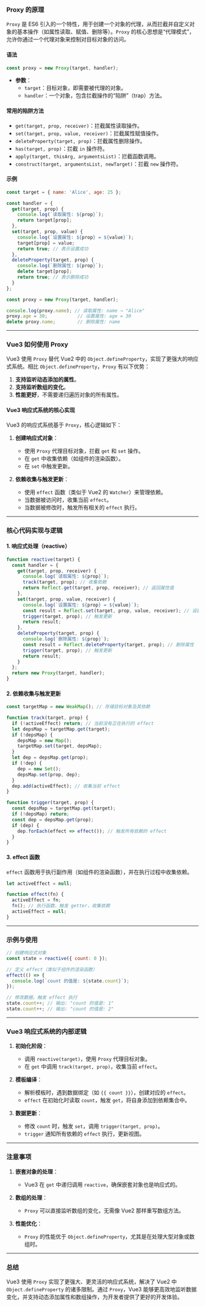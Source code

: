 ### Proxy 的原理

`Proxy` 是 ES6 引入的一个特性，用于创建一个对象的代理，从而拦截并自定义对象的基本操作（如属性读取、赋值、删除等）。`Proxy` 的核心思想是“代理模式”，允许你通过一个代理对象来控制对目标对象的访问。

#### 语法

```javascript
const proxy = new Proxy(target, handler);
```

- **参数**：
  - `target`：目标对象，即需要被代理的对象。
  - `handler`：一个对象，包含拦截操作的“陷阱”（trap）方法。

#### 常用的陷阱方法

- `get(target, prop, receiver)`：拦截属性读取操作。
- `set(target, prop, value, receiver)`：拦截属性赋值操作。
- `deleteProperty(target, prop)`：拦截属性删除操作。
- `has(target, prop)`：拦截 `in` 操作符。
- `apply(target, thisArg, argumentsList)`：拦截函数调用。
- `construct(target, argumentsList, newTarget)`：拦截 `new` 操作符。

#### 示例

```javascript
const target = { name: 'Alice', age: 25 };

const handler = {
  get(target, prop) {
    console.log(`读取属性: ${prop}`);
    return target[prop];
  },
  set(target, prop, value) {
    console.log(`设置属性: ${prop} = ${value}`);
    target[prop] = value;
    return true; // 表示设置成功
  },
  deleteProperty(target, prop) {
    console.log(`删除属性: ${prop}`);
    delete target[prop];
    return true; // 表示删除成功
  }
};

const proxy = new Proxy(target, handler);

console.log(proxy.name); // 读取属性: name → "Alice"
proxy.age = 30;           // 设置属性: age = 30
delete proxy.name;        // 删除属性: name
```

---

### Vue3 如何使用 Proxy

Vue3 使用 `Proxy` 替代 Vue2 中的 `Object.defineProperty`，实现了更强大的响应式系统。相比 `Object.defineProperty`，`Proxy` 有以下优势：

1. **支持监听动态添加的属性**。
2. **支持监听数组的变化**。
3. **性能更好**，不需要递归遍历对象的所有属性。

#### Vue3 响应式系统的核心实现

Vue3 的响应式系统基于 `Proxy`，核心逻辑如下：

1. **创建响应式对象**：
   - 使用 `Proxy` 代理目标对象，拦截 `get` 和 `set` 操作。
   - 在 `get` 中收集依赖（如组件的渲染函数）。
   - 在 `set` 中触发更新。

2. **依赖收集与触发更新**：
   - 使用 `effect` 函数（类似于 Vue2 的 `Watcher`）来管理依赖。
   - 当数据被访问时，收集当前 `effect`。
   - 当数据被修改时，触发所有相关的 `effect` 执行。

---

### 核心代码实现与逻辑

#### 1. **响应式处理（reactive）**

```javascript
function reactive(target) {
  const handler = {
    get(target, prop, receiver) {
      console.log(`读取属性: ${prop}`);
      track(target, prop); // 收集依赖
      return Reflect.get(target, prop, receiver); // 返回属性值
    },
    set(target, prop, value, receiver) {
      console.log(`设置属性: ${prop} = ${value}`);
      const result = Reflect.set(target, prop, value, receiver); // 设置属性值
      trigger(target, prop); // 触发更新
      return result;
    },
    deleteProperty(target, prop) {
      console.log(`删除属性: ${prop}`);
      const result = Reflect.deleteProperty(target, prop); // 删除属性
      trigger(target, prop); // 触发更新
      return result;
    }
  };
  return new Proxy(target, handler);
}
```

#### 2. **依赖收集与触发更新**

```javascript
const targetMap = new WeakMap(); // 存储目标对象及其依赖

function track(target, prop) {
  if (!activeEffect) return; // 当前没有正在执行的 effect
  let depsMap = targetMap.get(target);
  if (!depsMap) {
    depsMap = new Map();
    targetMap.set(target, depsMap);
  }
  let dep = depsMap.get(prop);
  if (!dep) {
    dep = new Set();
    depsMap.set(prop, dep);
  }
  dep.add(activeEffect); // 收集当前 effect
}

function trigger(target, prop) {
  const depsMap = targetMap.get(target);
  if (!depsMap) return;
  const dep = depsMap.get(prop);
  if (dep) {
    dep.forEach(effect => effect()); // 触发所有依赖的 effect
  }
}
```

#### 3. **effect 函数**

`effect` 函数用于执行副作用（如组件的渲染函数），并在执行过程中收集依赖。

```javascript
let activeEffect = null;

function effect(fn) {
  activeEffect = fn;
  fn(); // 执行函数，触发 getter，收集依赖
  activeEffect = null;
}
```

---

### 示例与使用

```javascript
// 创建响应式对象
const state = reactive({ count: 0 });

// 定义 effect（类似于组件的渲染函数）
effect(() => {
  console.log(`count 的值是: ${state.count}`);
});

// 修改数据，触发 effect 执行
state.count++; // 输出: "count 的值是: 1"
state.count++; // 输出: "count 的值是: 2"
```

---

### Vue3 响应式系统的内部逻辑

1. **初始化阶段**：
   - 调用 `reactive(target)`，使用 `Proxy` 代理目标对象。
   - 在 `get` 中调用 `track(target, prop)`，收集当前 `effect`。

2. **模板编译**：
   - 解析模板时，遇到数据绑定（如 `{{ count }}`），创建对应的 `effect`。
   - `effect` 在初始化时读取 `count`，触发 `get`，将自身添加到依赖集合中。

3. **数据更新**：
   - 修改 `count` 时，触发 `set`，调用 `trigger(target, prop)`。
   - `trigger` 通知所有依赖的 `effect` 执行，更新视图。

---

### 注意事项

1. **嵌套对象的处理**：
   - Vue3 在 `get` 中递归调用 `reactive`，确保嵌套对象也是响应式的。

2. **数组的处理**：
   - `Proxy` 可以直接监听数组的变化，无需像 Vue2 那样重写数组方法。

3. **性能优化**：
   - `Proxy` 的性能优于 `Object.defineProperty`，尤其是在处理大型对象或数组时。

---

### 总结

Vue3 使用 `Proxy` 实现了更强大、更灵活的响应式系统，解决了 Vue2 中 `Object.defineProperty` 的诸多限制。通过 `Proxy`，Vue3 能够更高效地监听数据变化，并支持动态添加属性和数组操作，为开发者提供了更好的开发体验。